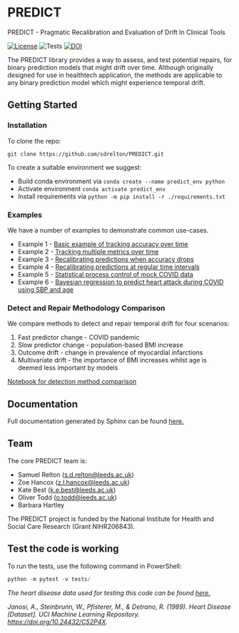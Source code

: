 # PREDICT
PREDICT - Pragmatic Recalibration and Evaluation of Drift In Clinical Tools

[![License](https://img.shields.io/badge/License-BSD_3--Clause-blue.svg)](https://opensource.org/licenses/BSD-3-Clause)
![Tests](https://github.com/sdrelton/PREDICT/actions/workflows/testing.yml/badge.svg)
[![DOI](https://zenodo.org/badge/916557863.svg)](https://doi.org/10.5281/zenodo.15114705)



The PREDICT library provides a way to assess, and test potential repairs,
for binary prediction models that might drift over time.
Although originally designed for use in healthtech application,
the methods are applicable to any binary prediction model which might experience temporal drift.

## Getting Started

### Installation

To clone the repo:

`git clone https://github.com/sdrelton/PREDICT.git`

To create a suitable environment we suggest:
- Build conda environment via `conda create --name predict_env python`
- Activate environment `conda activate predict_env`
- Install requirements via `python -m pip install -r ./requirements.txt`


### Examples
We have a number of examples to demonstrate common use-cases.
- Example 1 - [Basic example of tracking accuracy over time](Examples/basic_example_1_accuracy.ipynb)
- Example 2 - [Tracking multiple metrics over time](Examples/basic_example_2_more_metrics.ipynb)
- Example 3 - [Recalibrating predictions when accuracy drops](Examples/recalibration_example.ipynb)
- Example 4 - [Recalibrating predictions at regular time intervals](Examples/regular_recalibration_example.ipynb)
- Example 5 - [Statistical process control of mock COVID data](Examples/spc_covid_example.ipynb)
- Example 6 - [Bayesian regression to predict heart attack during COVID using SBP and age](Examples/bayesian_example.ipynb)

### Detect and Repair Methodology Comparison
We compare methods to detect and repair temporal drift for four scenarios:

1) Fast predictor change - COVID pandemic
2) Slow predictor change - population-based BMI increase
3) Outcome drift - change in prevalence of myocardial infarctions
4) Multivariate drift - the importance of BMI increases whilst age is deemed less important by models

[Notebook for detection method comparison](Comparison/detect_comparison.ipynb)

## Documentation
Full documentation generated by Sphinx can be found [here.](https://sdrelton.github.io/PREDICT/index.html)

## Team
The core PREDICT team is:
- Samuel Relton (s.d.relton@leeds.ac.uk)
- Zoe Hancox (z.l.hancox@leeds.ac.uk)
- Kate Best (k.e.best@leeds.ac.uk)
- Oliver Todd (o.todd@leeds.ac.uk)
- Barbara Hartley

The PREDICT project is funded by the National Institute for Health and Social Care Research (Grant NIHR206843).



## Test the code is working

To run the tests, use the following command in PowerShell:
```powershell
python -m pytest -v tests/
```

_The heart disease data used for testing this code can be found [here.](https://archive.ics.uci.edu/ml/machine-learning-databases/heart-disease/processed.cleveland.data)_

_Janosi, A., Steinbrunn, W., Pfisterer, M., & Detrano, R. (1989). Heart Disease [Dataset]. UCI Machine Learning Repository. https://doi.org/10.24432/C52P4X._
